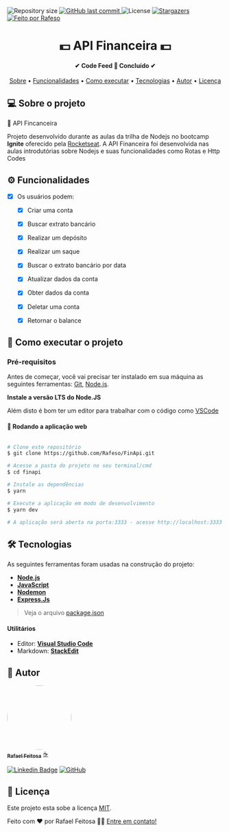 <img alt="Repository size" src="https://img.shields.io/github/repo-size/Rafeso/FinApi">
  
  <a href="https://github.com/Rafeso/FinApi/commits/master">
    <img alt="GitHub last commit" src="https://img.shields.io/github/last-commit/Rafeso/FinApi">
  </a>
    
   <img alt="License" src="https://img.shields.io/badge/license-MIT-brightgreen">
   <a href="https://github.com/Rafeso/FinApi/stargazers">
    <img alt="Stargazers" src="https://img.shields.io/github/stars/Rafeso/FinApi?style=social">
  </a>

  <a href="https://www.linkedin.com/in/rafael-feitosa-618472241/">
    <img alt="Feito por Rafeso" src="https://img.shields.io/badge/feito%20por-Rafeso-%237519C1">
 </a>

<h1 align="center">
    💵 API Financeira 💵
</h1>

<h4 align="center"> 
	✔  Code Feed 🚀 Concluído  ✔
</h4>

<p align="center">
 <a href="#-sobre-o-projeto">Sobre</a> •
 <a href="#-funcionalidades">Funcionalidades</a> •
 <a href="#-como-executar-o-projeto">Como executar</a> • 
 <a href="#-tecnologias">Tecnologias</a> • 
 <a href="#-autor">Autor</a> • 
 <a href="#user-content--licença">Licença</a>
</p>


## 💻 Sobre o projeto

💸 API Fincanceira


Projeto desenvolvido durante as aulas da trilha de Nodejs no bootcamp **Ignite** oferecido pela [Rocketseat](https://lp.rocketseat.com.br/ignite).
A API Financeira foi desenvolvida nas aulas introdutórias sobre Nodejs e suas funcionalidades como Rotas e Http Codes

## ⚙️ Funcionalidades

- [x] Os usuários podem:
  - [x] Criar uma conta
  - [x] Buscar extrato bancário
  - [x] Realizar um depósito
  - [x] Realizar um saque
  - [x] Buscar o extrato bancário por data
  - [x] Atualizar dados da conta
  - [x] Obter dados da conta
  - [x] Deletar uma conta
  - [x] Retornar o balance


## 🚀 Como executar o projeto

### Pré-requisitos

Antes de começar, você vai precisar ter instalado em sua máquina as seguintes ferramentas:
[Git](https://git-scm.com), [Node.js](https://nodejs.org/en/).

**Instale a versão LTS do Node.JS** 
 
Além disto é bom ter um editor para trabalhar com o código como [VSCode](https://code.visualstudio.com/)


#### 🧭 Rodando a aplicação web

```bash

# Clone este repositório
$ git clone https://github.com/Rafeso/FinApi.git

# Acesse a pasta do projeto no seu terminal/cmd
$ cd finapi

# Instale as dependências
$ yarn

# Execute a aplicação em modo de desenvolvimento
$ yarn dev

# A aplicação será aberta na porta:3333 - acesse http://localhost:3333

```

## 🛠 Tecnologias

As seguintes ferramentas foram usadas na construção do projeto:

-   **[Node.js](https://nodejs.org/en/)**
-   **[JavaScript](https://developer.mozilla.org/pt-BR/docs/Web/JavaScript)**
-  **[Nodemon](https://nodemon.io/)**
-  **[Express.Js](https://expressjs.com/pt-br/)**


> Veja o arquivo  [package.json](https://github.com/Rafeso/FinApi/blob/main/package.json)

#### **Utilitários**

-   Editor:  **[Visual Studio Code](https://code.visualstudio.com/)** 
-  Markdown:  **[StackEdit](https://stackedit.io/)**

## 🦸 Autor

<a href="https://github.com/Rafeso">
 <img style="border-radius: 50%;" src="https://camo.githubusercontent.com/e01364e2c1c63050f5f68950a1296bcf128f87637fc9994d32d899fd65fbb73e/68747470733a2f2f6d656469612e646973636f72646170702e6e65742f6174746163686d656e74732f313030313537363837393531393730333037332f313030313537373836343432363136383532312f676966676974312e706e673f77696474683d363736266865696768743d363736" width="150px;" alt=""/>
 <br />
 <sub><b>Rafael Feitosa</b></sub></a> <a href="#">☕</a>
 <br />
 
 [![Linkedin Badge](https://img.shields.io/badge/-Rafael-blue?style=flat-square&logo=Linkedin&logoColor=white&link=https://www.linkedin.com/in/rafael-feitosa-618472241/)](https://www.linkedin.com/in/rafael-feitosa-618472241/) 
[![GitHub](https://img.shields.io/badge/github-%23121011.svg?style=flat-squarew&logo=github&logoColor=white%link=https://github.com/Rafeso)](https://github.com/Rafeso)

## 📝 Licença

Este projeto esta sobe a licença [MIT](./LICENSE).

Feito com ❤️ por Rafael Feitosa 👋🏽 [Entre em contato!](https://www.linkedin.com/in/rafael-feitosa-618472241/)
